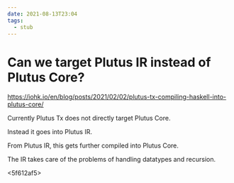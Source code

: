```yaml
---
date: 2021-08-13T23:04
tags: 
  - stub
---
```


# Can we target Plutus IR instead of Plutus Core?

https://iohk.io/en/blog/posts/2021/02/02/plutus-tx-compiling-haskell-into-plutus-core/

Currently Plutus Tx does not directly target Plutus Core.

Instead it goes into Plutus IR.

From Plutus IR, this gets further compiled into Plutus Core.

The IR takes care of the problems of handling datatypes and recursion.

<5f612af5>
